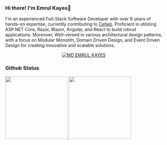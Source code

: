 ### Hi there! I'm Emrul Kayes👋

I'm an experienced Full-Stack Software Developer with over 8 years of hands-on expertise, currently contributing to [Cefalo](https://www.cefalo.com/en/). Proficient in utilizing ASP.NET Core, Razor, Blazor, Angular, and React to build robust applications. Moreover, Well-versed in various architectural design patterns, with a focus on Modular Monolith, Domain Driven Design, and Event Driven Design for creating innovative and scalable solutions. 
<div align="center">
  <a href="https://linkedin.com/in/emrulkayes2103"><img src="https://img.shields.io/badge/LinkedIn-0077B5?style=for-the-badge&logo=linkedin&logoColor=white" alt="MD EMRUL KAYES" /></a>
</div>

### Github Status
<a href="https://github.com/mdemrulkayes">
  <img height="200" src="https://github-readme-stats.vercel.app/api?username=mdemrulkayes&show_icons=true&theme=shades-of-purple&count_private=true"/>
  <img height="200" src="https://github-readme-stats.vercel.app/api/top-langs/?username=mdemrulkayes&theme=shades-of-purple&layout=compact"/>
</a>
